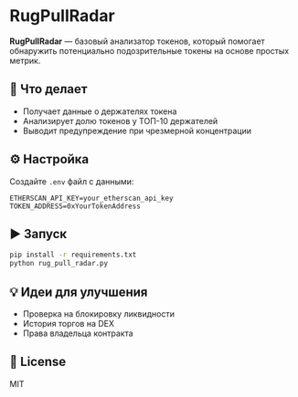 # RugPullRadar

**RugPullRadar** — базовый анализатор токенов, который помогает обнаружить потенциально подозрительные токены на основе простых метрик.

## 🚨 Что делает

- Получает данные о держателях токена
- Анализирует долю токенов у ТОП-10 держателей
- Выводит предупреждение при чрезмерной концентрации

## ⚙️ Настройка

Создайте `.env` файл с данными:

```
ETHERSCAN_API_KEY=your_etherscan_api_key
TOKEN_ADDRESS=0xYourTokenAddress
```

## ▶️ Запуск

```bash
pip install -r requirements.txt
python rug_pull_radar.py
```

## 💡 Идеи для улучшения

- Проверка на блокировку ликвидности
- История торгов на DEX
- Права владельца контракта

## 📜 License

MIT
